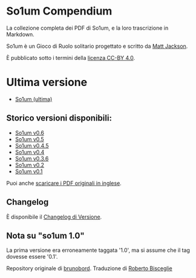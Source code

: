 # So1um Compendium

La collezione completa dei PDF di So1um, e la loro trascrizione in Markdown.

So1um è un Gioco di Ruolo solitario progettato e scritto da [Matt Jackson](http://www.msjx.org/).

È pubblicato sotto i termini della [licenza CC-BY 4.0](https://creativecommons.org/licenses/by/4.0/).

# Ultima versione
* [So1um (ultima)](so1um.md)

## Storico versioni disponibili:

* [So1um v0.6](so1um-06.md)
* [So1um v0.5](so1um-05.md)
* [So1um v0.4.5](so1um-045.md)
* [So1um v0.4](so1um-04.md)
* [So1um v0.3.6](so1um-03.md)
* [So1um v0.2](so1um-02.md)
* [So1um v0.1](so1um-01.md)

Puoi anche [scaricare i PDF originali in inglese](pdfs/index.md).

## Changelog

È disponibile il [Changelog di Versione](CHANGELOG.md).

## Nota su "so1um 1.0"

La prima versione era erroneamente taggata '1.0', ma si assume che il tag dovesse essere '0.1'.

Repository originale di [brunobord](https://github.com/brunobord). Traduzione di [Roberto Bisceglie](https://zeruhur.space)